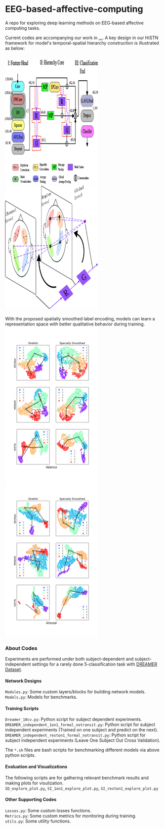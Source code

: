 # EEG-based-affective-computing
A repo for exploring deep learning methods on EEG-based affective computing tasks.  

Current codes are accompanying our work in [...](...). A key design in our HiSTN framework for model's temporal-spatial hierarchy construction is illustrated as below:  

<img
  src="design-v1.png"
  width="600" 
  height="400"
  alt="Alt text"
  title="network design"
  style="display: inline-block; margin: 0 auto; max-width: 300px">
<img
  src="NodeFusion.png"
  width="400" 
  height="400"
  alt="Alt text"
  title="node fusion"
  style="display: inline-block; margin: 0 auto; max-width: 300px">
---

With the proposed spatially smoothed label encoding, models can learn a representation space 
with better qualitative behavior during training.   
<img
  src="featureV3_T.png"
  width="400" 
  height="500"
  alt="Alt text"
  title="Valence"
  style="display: inline-block; margin: 0 auto; max-width: 300px">
<img
  src="featureA23_T.png"
  width="400" 
  height="500"
  alt="Alt text"
  title="Arousal"
  style="display: inline-block; margin: 0 auto; max-width: 300px">
  
### About Codes    

Experiments are performed under both subject-dependent and subject-independent settings for a rarely done 
5-classification task with [DREAMER Dataset](https://zenodo.org/record/546113).   

#### Network Designs  
`Modules.py`: Some custom layers/blocks for building network models.  
`Models.py`: Models for benchmarks.  

#### Training Scripts  
`Dreamer_10cv.py`: Python script for subject dependent experiments.  
`DREAMER_independent_1on1_formal_notransit.py`: Python script for subject independent experiments (Trained on one subject and predict on the next).   
`DREAMER_independent_reston1_formal_notransit.py`: Python script for subject independent experiments (Leave One Subject Out Cross Validation).  

The `*.sh` files are bash scripts for benchmarking different models via above python scripts.   

#### Evaluation and Visualizations  
The following scripts are for gathering relevant benchmark results and making plots for visulization.  
`SD_explore_plot.py`, `SI_1on1_explore_plot.py`, `SI_reston1_explore_plot.py`  

#### Other Supporting  Codes  
`Losses.py`: Some custom losses functions.  
`Metrics.py`: Some custom metrics for monitoring during training.  
`utils.py`: Some utility functions.  



